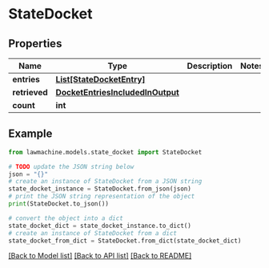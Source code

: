 # StateDocket


## Properties

Name | Type | Description | Notes
------------ | ------------- | ------------- | -------------
**entries** | [**List[StateDocketEntry]**](StateDocketEntry.md) |  | 
**retrieved** | [**DocketEntriesIncludedInOutput**](DocketEntriesIncludedInOutput.md) |  | 
**count** | **int** |  | 

## Example

```python
from lawmachine.models.state_docket import StateDocket

# TODO update the JSON string below
json = "{}"
# create an instance of StateDocket from a JSON string
state_docket_instance = StateDocket.from_json(json)
# print the JSON string representation of the object
print(StateDocket.to_json())

# convert the object into a dict
state_docket_dict = state_docket_instance.to_dict()
# create an instance of StateDocket from a dict
state_docket_from_dict = StateDocket.from_dict(state_docket_dict)
```
[[Back to Model list]](../README.md#documentation-for-models) [[Back to API list]](../README.md#documentation-for-api-endpoints) [[Back to README]](../README.md)


